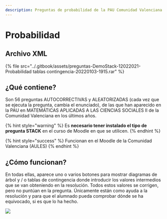 ```yaml
---
description: Preguntas de probabilidad de la PAU Comunidad Valenciana
---
```


# Probabilidad

## Archivo XML

{% file src="../.gitbook/assets/preguntas-DemoStack-12022021-Probabilidad tablas contingencia-20220103-1915.rar" %}

## ¿Qué contiene?

Son 56 preguntas AUTOCORRECTIVAS y ALEATORIZADAS (cada vez que se ejecuta la pregunta, cambia el enunciado), de las que han aparecido en la PAU en MATEMÁTICAS APLICADAS A LAS CIENCIAS SOCIALES II de la Comunidad Valenciana en los últimos años.

{% hint style="warning" %}
Es **necesario tener instalado el tipo de pregunta STACK** en el curso de Moodle en que se utilicen.
{% endhint %}

{% hint style="success" %}
Funcionan en el Moodle de la Comunidad Valenciana (AULES)
{% endhint %}

## ¿Cómo funcionan?

En todas ellas, aparece uno o varios botones para mostrar diagramas de árbol y / o tablas de contingencia donde introducir los valores intermedios que se van obteniendo en la resolución. Todos estos valores se corrigen, pero no puntúan en la pregunta. Únicamente están como ayuda a la resolución y para que el alumnado pueda comprobar dónde se ha equivocado, si es que lo ha hecho.

![](../.gitbook/assets/probabilidad2x2.gif)

